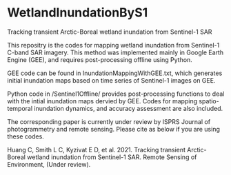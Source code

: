 # WetlandInundationByS1
Tracking transient Arctic-Boreal wetland inundation from Sentinel-1 SAR

This repositry is the codes for mapping wetland inundation from Sentinel-1 C-band SAR imagery. This method was implemented mainly in Google Earth Engine (GEE), and requires post-processing offline using Python.

GEE code can be found in InundationMappingWithGEE.txt, which generates initial inundation maps based on time series of Sentinel-1 images on GEE.

Python code in /Sentinel1Offline/ provides post-processing functions to deal with the intial inundation maps dervied by GEE. Codes for mapping spatio-temporal inundation dynamics, and accuracy assessment are also included.

The corresponding paper is currently under review by ISPRS Journal of photogrammetry and remote sensing. Please cite as below if you are using these codes.

Huang C, Smith L C, Kyzivat E D, et al. 2021. Tracking transient Arctic-Boreal wetland inundation from Sentinel-1 SAR. Remote Sensing of Environment, (Under review).
